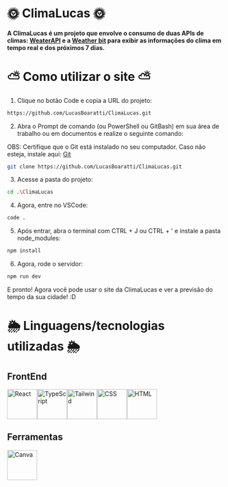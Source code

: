 # 🌞 ClimaLucas 🌞

#### A ClimaLucas é um projeto que envolve o consumo de duas APIs de climas: [WeaterAPI](https://www.weatherapi.com/) e a [Weather bit](https://www.weatherbit.io/) para exibir as informações do clima em tempo real e dos próximos 7 dias.

# ⛅ Como utilizar o site ⛅

1. Clique no botão Code e copia a URL do projeto:

```bash
https://github.com/LucasBoaratti/ClimaLucas.git
```

2. Abra o Prompt de comando (ou PowerShell ou GitBash) em sua área de trabalho ou em documentos e realize o seguinte comando:

OBS: Certifique que o Git está instalado no seu computador. Caso não esteja, instale aqui: [Git](https://git-scm.com/downloads)

```bash 
git clone https://github.com/LucasBoaratti/ClimaLucas.git
```

3. Acesse a pasta do projeto:

```bash
cd .\ClimaLucas
```

4. Agora, entre no VSCode:

```bash
code .
```

5. Após entrar, abra o terminal com CTRL + J ou CTRL + ' e instale a pasta node_modules:

```bash
npm install
```

6. Agora, rode o servidor:

```bash
npm run dev
```

E pronto! Agora você pode usar o site da ClimaLucas e ver a previsão do tempo da sua cidade! :D

# 🌦️ Linguagens/tecnologias utilizadas 🌦️

## FrontEnd

<div style="display: flex;">
  <img src="https://cdn.jsdelivr.net/gh/devicons/devicon@latest/icons/react/react-original.svg" alt="React" width="70px" height="70px" />   
  <img src="https://cdn.jsdelivr.net/gh/devicons/devicon@latest/icons/typescript/typescript-original.svg" alt="TypeScript" width="70px" height="70px" />
  <img src="https://cdn.jsdelivr.net/gh/devicons/devicon@latest/icons/tailwindcss/tailwindcss-original.svg" alt="Tailwind" width="70px" height="70px" />
  <img src="https://cdn.jsdelivr.net/gh/devicons/devicon@latest/icons/css3/css3-original.svg" alt="CSS" width="70px" height="70px" />   
  <img src="https://cdn.jsdelivr.net/gh/devicons/devicon@latest/icons/html5/html5-original.svg" alt="HTML" width="70px" height="70px" />      
</div>

## Ferramentas
<img src="https://cdn.jsdelivr.net/gh/devicons/devicon@latest/icons/canva/canva-original.svg" alt="Canva" width="70px" height="70px" />
